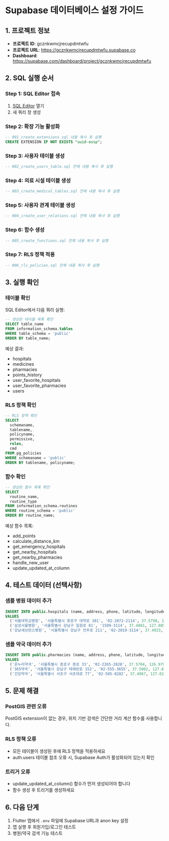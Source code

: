 # Supabase 데이터베이스 설정 가이드

## 1. 프로젝트 정보
- **프로젝트 ID**: gcznkwmcjrecupdmtwfu
- **프로젝트 URL**: https://gcznkwmcjrecupdmtwfu.supabase.co
- **Dashboard**: https://supabase.com/dashboard/project/gcznkwmcjrecupdmtwfu

## 2. SQL 실행 순서

### Step 1: SQL Editor 접속
1. [SQL Editor](https://supabase.com/dashboard/project/gcznkwmcjrecupdmtwfu/sql/new) 열기
2. 새 쿼리 창 생성

### Step 2: 확장 기능 활성화
```sql
-- 001_create_extensions.sql 내용 복사 후 실행
CREATE EXTENSION IF NOT EXISTS "uuid-ossp";
```

### Step 3: 사용자 테이블 생성
```sql
-- 002_create_users_table.sql 전체 내용 복사 후 실행
```

### Step 4: 의료 시설 테이블 생성
```sql
-- 003_create_medical_tables.sql 전체 내용 복사 후 실행
```

### Step 5: 사용자 관계 테이블 생성
```sql
-- 004_create_user_relations.sql 전체 내용 복사 후 실행
```

### Step 6: 함수 생성
```sql
-- 005_create_functions.sql 전체 내용 복사 후 실행
```

### Step 7: RLS 정책 적용
```sql
-- 006_rls_policies.sql 전체 내용 복사 후 실행
```

## 3. 실행 확인

### 테이블 확인
SQL Editor에서 다음 쿼리 실행:
```sql
-- 생성된 테이블 목록 확인
SELECT table_name 
FROM information_schema.tables 
WHERE table_schema = 'public'
ORDER BY table_name;
```

예상 결과:
- hospitals
- medicines
- pharmacies
- points_history
- user_favorite_hospitals
- user_favorite_pharmacies
- users

### RLS 정책 확인
```sql
-- RLS 정책 확인
SELECT 
  schemaname,
  tablename,
  policyname,
  permissive,
  roles,
  cmd
FROM pg_policies
WHERE schemaname = 'public'
ORDER BY tablename, policyname;
```

### 함수 확인
```sql
-- 생성된 함수 목록 확인
SELECT 
  routine_name,
  routine_type
FROM information_schema.routines
WHERE routine_schema = 'public'
ORDER BY routine_name;
```

예상 함수 목록:
- add_points
- calculate_distance_km
- get_emergency_hospitals
- get_nearby_hospitals
- get_nearby_pharmacies
- handle_new_user
- update_updated_at_column

## 4. 테스트 데이터 (선택사항)

### 샘플 병원 데이터 추가
```sql
INSERT INTO public.hospitals (name, address, phone, latitude, longitude, category, is_emergency_available)
VALUES 
  ('서울대학교병원', '서울특별시 종로구 대학로 101', '02-2072-2114', 37.5798, 126.9996, '종합병원', true),
  ('삼성서울병원', '서울특별시 강남구 일원로 81', '1599-3114', 37.4881, 127.0857, '종합병원', true),
  ('강남세브란스병원', '서울특별시 강남구 언주로 211', '02-2019-3114', 37.4923, 127.0471, '종합병원', true);
```

### 샘플 약국 데이터 추가
```sql
INSERT INTO public.pharmacies (name, address, phone, latitude, longitude, is_night_pharmacy)
VALUES 
  ('온누리약국', '서울특별시 종로구 종로 33', '02-2265-2828', 37.5704, 126.9790, true),
  ('365약국', '서울특별시 강남구 테헤란로 152', '02-555-3655', 37.5002, 127.0365, true),
  ('건강약국', '서울특별시 서초구 서초대로 77', '02-585-8282', 37.4967, 127.0276, false);
```

## 5. 문제 해결

### PostGIS 관련 오류
PostGIS extension이 없는 경우, 위치 기반 검색은 간단한 거리 계산 함수를 사용합니다.

### RLS 정책 오류
- 모든 테이블이 생성된 후에 RLS 정책을 적용하세요
- auth.users 테이블 참조 오류 시, Supabase Auth가 활성화되어 있는지 확인

### 트리거 오류
- update_updated_at_column() 함수가 먼저 생성되어야 합니다
- 함수 생성 후 트리거를 생성하세요

## 6. 다음 단계

1. Flutter 앱에서 `.env` 파일에 Supabase URL과 anon key 설정
2. 앱 실행 후 회원가입/로그인 테스트
3. 병원/약국 검색 기능 테스트